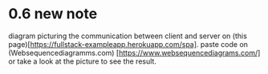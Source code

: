 # 0.6 new note

diagram picturing the communication between client and server on (this page)[https://fullstack-exampleapp.herokuapp.com/spa].
paste code on (Websequencediagramms.com) [https://www.websequencediagrams.com/] or take a look at the picture to see the result.